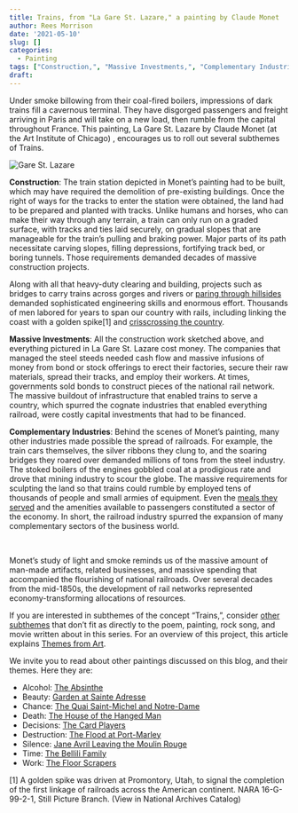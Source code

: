 ```yaml
---
title: Trains, from "La Gare St. Lazare," a painting by Claude Monet
author: Rees Morrison
date: '2021-05-10'
slug: []
categories:
  - Painting
tags: ["Construction,", "Massive Investments,", "Complementary Industries"]
draft: 
---
```


Under smoke billowing from their coal-fired boilers, impressions of dark trains fill a cavernous terminal.  They have disgorged passengers and freight arriving in Paris and will take on a new load, then rumble from the capital throughout France.  This painting, La Gare St. Lazare by Claude Monet (at the Art Institute of Chicago) , encourages us to roll out several subthemes of Trains.

<!--more-->

 
![Gare St. Lazare](/media/TrainsGare.jpg)

**Construction**:  The train station depicted in Monet’s painting had to be built, which may have required the demolition of pre-existing buildings.  Once the right of ways for the tracks to enter the station were obtained, the land had to be prepared and planted with tracks.  Unlike humans and horses, who can make their way through any terrain, a train can only run on a graded surface, with tracks and ties laid securely, on gradual slopes that are manageable for the train’s pulling and braking power.  Major parts of its path  necessitate carving slopes, filling depressions, fortifying track bed, or boring tunnels.  Those requirements demanded decades of massive construction projects.   

Along with all that heavy-duty clearing and building, projects such as bridges to carry trains across gorges and rivers or [paring through hillsides](https://themesfromart.com/post/2021-05-10-trains-from-the-railway-train-a-poem-by-emily-dickineson/trainsdickinson/) demanded sophisticated engineering skills and enormous effort. Thousands of men labored for years to span our country with rails, including linking the coast with a golden spike[1] and [crisscrossing the country](https://themesfromart.com/post/2021-05-10-trainsorleans/trainsorleans/).
 
**Massive Investments**:   All the construction work sketched above, and everything pictured in La Gare St. Lazare cost money.  The companies that managed the steel steeds needed cash flow and massive infusions of money from bond or stock offerings to erect their factories, secure their raw materials, spread their tracks, and employ their workers.  At times, governments sold bonds to construct pieces of the national rail network.  The massive buildout of infrastructure that enabled trains to serve a country, which spurred the cognate industries that enabled everything railroad, were costly capital investments that had to be financed.  

**Complementary Industries**: Behind the scenes of Monet’s painting, many other industries made possible the spread of railroads.  For example, the train cars themselves, the silver ribbons they clung to, and the soaring bridges they roared over demanded millions of tons from the steel industry.  The stoked boilers of the engines gobbled coal at a prodigious rate and drove that mining industry to scour the globe.  The massive requirements for sculpting the land so that trains could rumble by employed tens of thousands of people and small armies of equipment.  Even the [meals they served](https://themesfromart.com/post/2021-05-10-trains-from-murder-on-the-orient-express-a-movie-directed-by-sidney-lumet/trainsorient/) and the amenities available to passengers constituted a sector of the economy.  In short, the railroad industry spurred the expansion of many complementary sectors of the business world.  

&nbsp;

Monet’s study of light and smoke reminds us of the massive amount of man-made artifacts, related businesses, and massive spending that accompanied the flourishing of national railroads.  Over several decades from the mid-1850s, the development of rail networks represented economy-transforming allocations of resources.

If you are interested in subthemes of the concept “Trains,”, consider [other subthemes](https://themesfromart.com/post/2021-05-10-trains-additional-subthemes/trainsaddl/) that don’t fit as directly to the poem, painting, rock song, and movie written about in this series.  For an overview of this project, this article explains [Themes from Art](http://bit.ly/3sRXopI).

We invite you to read about other paintings discussed on this blog, and their themes.  Here they are: 

* Alcohol:	[The Absinthe](https://themesfromart.com/post/2021-02-03-alcohol-absinthe-degas/alcoholabsinthedegas/)
* Beauty:	[Garden at Sainte Adresse](https://themesfromart.com/post/2021-04-21-beauty-garden-at-sainte-adresse-from-a-painting-by-claude-monet/beautystadress/)
* Chance:	[The Quai Saint-Michel and Notre-Dame](http://localhost:4321/post/2021-03-14-chancechurch/chancechurch/)
* Death:	[The House of the Hanged Man](https://themesfromart.com/post/2021-05-03-death-from-house-of-the-hanged-man-a-painting-by-paul-cezanne/deathhanged/)
* Decisions:	[The Card Players](https://themesfromart.com/post/2021-02-08-decisions-the-card-players-a-painting-by-paul-cezanne/decisionscardplayerscezanne/)
* Destruction:	[The Flood at Port-Marley](https://themesfromart.com/post/2021-02-18-destruction-from-flood-at-port-marly-a-painting-by-alfred-sisley/destructionflood/)
* Silence:	[Jane Avril Leaving the Moulin Rouge](https://themesfromart.com/post/silenceavril/)
* Time:	[The Bellili Family](https://themesfromart.com/post/2021-03-08-time-from-the-bellili-family-by-edgar-degas/timebellili/)
* Work:	[The Floor Scrapers](https://themesfromart.com/post/2021-02-26-workscrapers/workscrapers/)


[1] A golden spike was driven at Promontory, Utah, to signal the completion of the first linkage of railroads across the American continent. NARA 16-G-99-2-1, Still Picture Branch. (View in National Archives Catalog)

